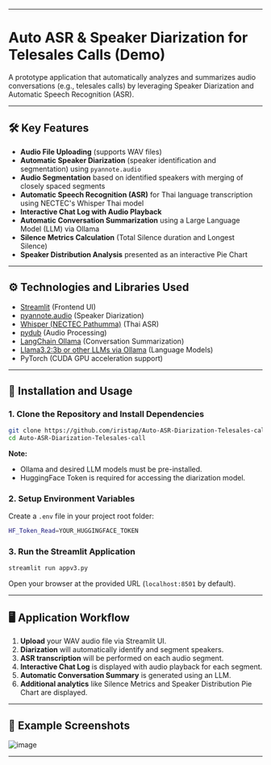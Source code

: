 

---

# Auto ASR & Speaker Diarization for Telesales Calls (Demo)

A prototype application that automatically analyzes and summarizes audio conversations (e.g., telesales calls) by leveraging Speaker Diarization and Automatic Speech Recognition (ASR).

---

## 🛠️ Key Features

- **Audio File Uploading** (supports WAV files)
- **Automatic Speaker Diarization** (speaker identification and segmentation) using `pyannote.audio`
- **Audio Segmentation** based on identified speakers with merging of closely spaced segments
- **Automatic Speech Recognition (ASR)** for Thai language transcription using NECTEC's Whisper Thai model
- **Interactive Chat Log with Audio Playback**
- **Automatic Conversation Summarization** using a Large Language Model (LLM) via Ollama
- **Silence Metrics Calculation** (Total Silence duration and Longest Silence)
- **Speaker Distribution Analysis** presented as an interactive Pie Chart

---

## ⚙️ Technologies and Libraries Used

- [Streamlit](https://streamlit.io/) (Frontend UI)
- [pyannote.audio](https://github.com/pyannote/pyannote-audio) (Speaker Diarization)
- [Whisper (NECTEC Pathumma)](https://huggingface.co/nectec/Pathumma-whisper-th-large-v3) (Thai ASR)
- [pydub](https://github.com/jiaaro/pydub) (Audio Processing)
- [LangChain Ollama](https://python.langchain.com/docs/integrations/llms/ollama) (Conversation Summarization)
- [Llama3.2:3b or other LLMs via Ollama](https://ollama.ai/library/llama3) (Language Models)
- PyTorch (CUDA GPU acceleration support)

---

## 🚀 Installation and Usage

### 1. Clone the Repository and Install Dependencies

```bash
git clone https://github.com/iristap/Auto-ASR-Diarization-Telesales-call.git
cd Auto-ASR-Diarization-Telesales-call
```

**Note:**  
- Ollama and desired LLM models must be pre-installed.
- HuggingFace Token is required for accessing the diarization model.

### 2. Setup Environment Variables

Create a `.env` file in your project root folder:

```bash
HF_Token_Read=YOUR_HUGGINGFACE_TOKEN
```

### 3. Run the Streamlit Application

```bash
streamlit run appv3.py
```

Open your browser at the provided URL (`localhost:8501` by default).

---

## 🖥️ Application Workflow

1. **Upload** your WAV audio file via Streamlit UI.
2. **Diarization** will automatically identify and segment speakers.
3. **ASR transcription** will be performed on each audio segment.
4. **Interactive Chat Log** is displayed with audio playback for each segment.
5. **Automatic Conversation Summary** is generated using an LLM.
6. **Additional analytics** like Silence Metrics and Speaker Distribution Pie Chart are displayed.

---

## 📌 Example Screenshots

![image](https://github.com/user-attachments/assets/8af988c9-655a-4595-8ab6-c7b3888c4928)

---
